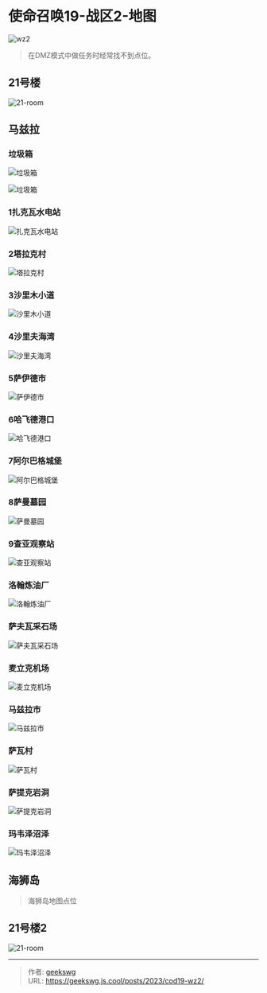 # 使命召唤19-战区2-地图

![wz2](https://jsd.cdn.zzko.cn/gh/geekswg/static@main/blog-img/cod19/wz2.jpeg '战区2')

> 在DMZ模式中做任务时经常找不到点位。

## 21号楼

![21-room](https://cdn.jsdelivr.net/gh/geekswg/static@main/blog-img/cod19/21-room.jpg "21号楼平面图")

## 马兹拉

### 垃圾箱

![垃圾箱](https://cdn.jsdelivr.net/gh/geekswg/static@main/blog-img/cod19/7.jpg "垃圾箱")

![垃圾箱](https://cdn.jsdelivr.net/gh/geekswg/static@main/blog-img/cod19/9.jpg "垃圾箱")

### 1扎克瓦水电站

![扎克瓦水电站](https://cdn.jsdelivr.net/gh/geekswg/static@main/blog-img/cod19/1.jpg "扎克瓦水电站")

### 2塔拉克村

![塔拉克村](https://jsd.cdn.zzko.cn/gh/geekswg/static@main/blog-img/cod19/2.jpg "塔拉克村")

### 3沙里木小道

![沙里木小道](https://cdn.jsdelivr.net/gh/geekswg/static@main/blog-img/cod19/3.jpg "沙里木小道")

### 4沙里夫海湾

![沙里夫海湾](https://cdn.jsdelivr.net/gh/geekswg/static@main/blog-img/cod19/4.jpg "沙里夫海湾")

### 5萨伊德市

![萨伊德市](https://cdn.jsdelivr.net/gh/geekswg/static@main/blog-img/cod19/5.jpg "萨伊德市")

### 6哈飞德港口

![哈飞德港口](https://cdn.jsdelivr.net/gh/geekswg/static@main/blog-img/cod19/6.jpg "哈飞德港口")

### 7阿尔巴格城堡

![阿尔巴格城堡](https://cdn.jsdelivr.net/gh/geekswg/static@main/blog-img/cod19/8.jpg "阿尔巴格城堡")

### 8萨曼墓园

![萨曼墓园](https://cdn.jsdelivr.net/gh/geekswg/static@main/blog-img/cod19/10.jpg "萨曼墓园")

### 9查亚观察站

![查亚观察站](https://cdn.jsdelivr.net/gh/geekswg/static@main/blog-img/cod19/11.jpg "查亚观察站")

### 洛翰炼油厂

![洛翰炼油厂](https://cdn.jsdelivr.net/gh/geekswg/static@main/blog-img/cod19/12.jpg "洛翰炼油厂")

### 萨夫瓦采石场

![萨夫瓦采石场](https://cdn.jsdelivr.net/gh/geekswg/static@main/blog-img/cod19/13.jpg "萨夫瓦采石场")

### 麦立克机场

![麦立克机场](https://cdn.jsdelivr.net/gh/geekswg/static@main/blog-img/cod19/14.jpg "麦立克机场")

### 马兹拉市

![马兹拉市](https://cdn.jsdelivr.net/gh/geekswg/static@main/blog-img/cod19/15.jpg "马兹拉市")

### 萨瓦村

![萨瓦村](https://cdn.jsdelivr.net/gh/geekswg/static@main/blog-img/cod19/16.jpg "萨瓦村")

### 萨提克岩洞

![萨提克岩洞](https://cdn.jsdelivr.net/gh/geekswg/static@main/blog-img/cod19/17.jpg "萨提克岩洞")

### 玛韦泽沼泽

![玛韦泽沼泽](https://cdn.jsdelivr.net/gh/geekswg/static@main/blog-img/cod19/18.jpg "玛韦泽沼泽")

## 海狮岛

> 海狮岛地图点位

## 21号楼2

![21-room](https://cdn.jsdelivr.net/gh/geekswg/static@main/blog-img/cod19/21-room.jpg "21号楼平面图")


---

> 作者: [geekswg](https://github.com/geekswg)  
> URL: https://geekswg.js.cool/posts/2023/cod19-wz2/  

